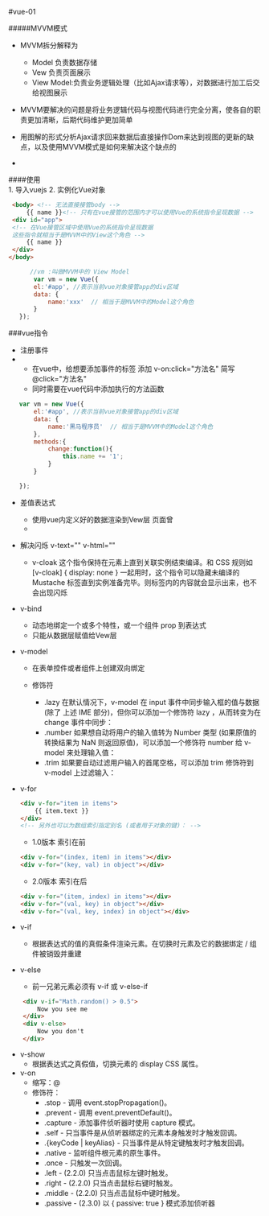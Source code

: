 #vue-01

#####MVVM模式

 - MVVM拆分解释为
    + Model 负责数据存储
    + Vew   负责页面展示
    + View Model:负责业务逻辑处理（比如Ajax请求等），对数据进行加工后交给视图展示
- MVVM要解决的问题是将业务逻辑代码与视图代码进行完全分离，使各自的职责更加清晰，后期代码维护更加简单

- 用图解的形式分析Ajax请求回来数据后直接操作Dom来达到视图的更新的缺点，以及使用MVVM模式是如何来解决这个缺点的
- 
####使用   
      1. 导入vuejs
        <script src="vue.js"></script>
      2. 实例化Vue对象
   ```html
    <body> <!-- 无法直接接管body -->
        {{ name }}<!-- 只有在vue接管的范围内才可以使用Vue的系统指令呈现数据 -->
	<div id="app">
	<!-- 在Vue接管区域中使用Vue的系统指令呈现数据
	这些指令就相当于是MVVM中的View这个角色 -->
		{{ name }}
	</div>
</body>
   ```
   
   ```javascript
         //vm :叫做MVVM中的 View Model
          var vm = new Vue({
          el:'#app', //表示当前vue对象接管app的div区域
          data: {
              name:'xxx'  // 相当于是MVVM中的Model这个角色
          }
      });
   ```
   
###vue指令

- 注册事件
- 
    + 在vue中，给想要添加事件的标签 添加 
            v-on:click="方法名"
            简写 @click="方法名"
    + 同时需要在vue代码中添加执行的方法函数         

 ```javascript
    var vm = new Vue({
        el:'#app', //表示当前vue对象接管app的div区域
        data: {
            name:'黑马程序员'  // 相当于是MVVM中的Model这个角色
        },
        methods:{
            change:function(){
                this.name += '1';
            }
        }

    });
 ```
- 差值表达式
    + 使用vue内定义好的数据渲染到Vew层 页面曾
    +
- 解决闪烁
        v-text=""
        v-html=""
    +   v-cloak 这个指令保持在元素上直到关联实例结束编译。和 CSS 规则如 [v-cloak] { display: none } 一起用时，这个指令可以隐藏未编译的 Mustache 标签直到实例准备完毕。则标签内的内容就会显示出来，也不会出现闪烁

- v-bind
    + 动态地绑定一个或多个特性，或一个组件 prop 到表达式
    + 只能从数据层赋值给Vew层

- v-model
    + 在表单控件或者组件上创建双向绑定

    + 修饰符
        + .lazy 在默认情况下，v-model 在 input 事件中同步输入框的值与数据 (除了 上述 IME 部分)，但你可以添加一个修饰符 lazy ，从而转变为在 change 事件中同步：
        + .number 如果想自动将用户的输入值转为 Number 类型 (如果原值的转换结果为 NaN 则返回原值)，可以添加一个修饰符 number 给 v-model 来处理输入值：
        + .trim 如果要自动过滤用户输入的首尾空格，可以添加 trim 修饰符到 v-model 上过滤输入：   

- v-for
    ```html
    <div v-for="item in items">
        {{ item.text }}
    </div>
    <!-- 另外也可以为数组索引指定别名 (或者用于对象的键)： -->
    ```

    + 1.0版本 索引在前
    ```html
    <div v-for="(index, item) in items"></div>
    <div v-for="(key, val) in object"></div>
    ```
    + 2.0版本 索引在后 

    ```html
    <div v-for="(item, index) in items"></div>
    <div v-for="(val, key) in object"></div>
    <div v-for="(val, key, index) in object"></div>
    ```
- v-if  
    + 根据表达式的值的真假条件渲染元素。在切换时元素及它的数据绑定 / 组件被销毁并重建
- v-else 
    + 前一兄弟元素必须有 v-if 或 v-else-if  

```html
    <div v-if="Math.random() > 0.5">
        Now you see me
    </div>
    <div v-else>
        Now you don't
    </div>
```
- v-show 
    + 根据表达式之真假值，切换元素的 display CSS 属性。
- v-on
    + 缩写：@
    + 修饰符：
      +  .stop - 调用 event.stopPropagation()。
      +  .prevent - 调用 event.preventDefault()。
      +  .capture - 添加事件侦听器时使用 capture 模式。
      +  .self - 只当事件是从侦听器绑定的元素本身触发时才触发回调。
      +  .{keyCode | keyAlias} - 只当事件是从特定键触发时才触发回调。
      +  .native - 监听组件根元素的原生事件。
      +  .once - 只触发一次回调。
      +  .left - (2.2.0) 只当点击鼠标左键时触发。
      +  .right - (2.2.0) 只当点击鼠标右键时触发。
      +  .middle - (2.2.0) 只当点击鼠标中键时触发。
      +  .passive - (2.3.0) 以 { passive: true } 模式添加侦听器

